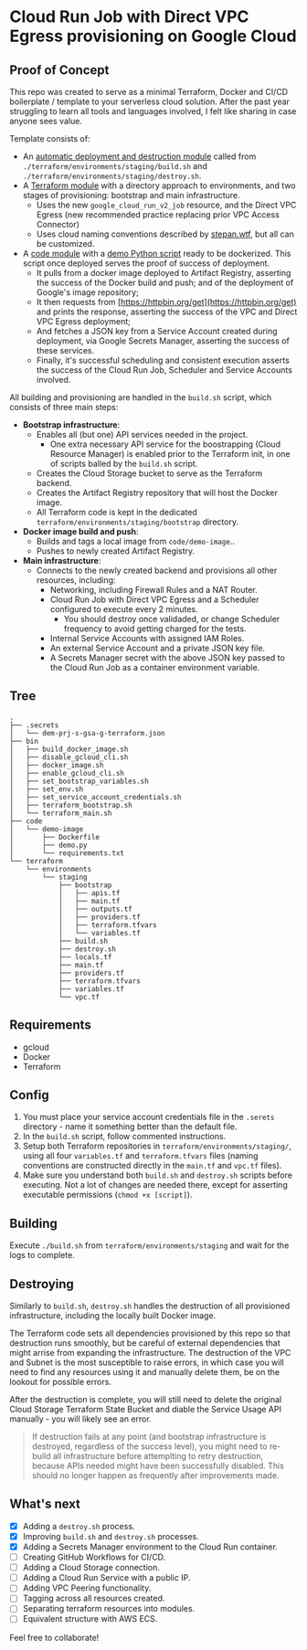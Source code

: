 # Cloud Run Job with Direct VPC Egress provisioning on Google Cloud

## Proof of Concept

This repo was created to serve as a minimal Terraform, Docker and CI/CD boilerplate / template to your serverless cloud solution. After the past year struggling to learn all tools and languages involved, I felt like sharing in case anyone sees value.

Template consists of:

- An [automatic deployment and destruction module](./bin) called from `./terraform/environments/staging/build.sh` and `./terraform/environments/staging/destroy.sh`.
- A [Terraform module](./terraform/) with a directory approach to environments, and two stages of provisioning: bootstrap and main infrastructure.
  - Uses the new `google_cloud_run_v2_job` resource, and the Direct VPC Egress (new recommended practice replacing prior VPC Access Connector)
  - Uses cloud naming conventions described by [stepan.wtf](https://stepan.wtf/cloud-naming-convention/#:~:text=The%20rule%20of%20thumb%20is,or%20within%20a%20given%20scope.), but all can be customized.
- A [code module](./code/) with a [demo Python script](./code/demo-image/) ready to be dockerized. This script once deployed serves the proof of success of deployment.
  - It pulls from a docker image deployed to Artifact Registry, asserting the success of the Docker build and push; and of the deployment of Google's image repository;
  - It then requests from [https://httpbin.org/get](https://httpbin.org/get) and prints the response, asserting the success of the VPC and Direct VPC Egress deployment;
  - And fetches a JSON key from a Service Account created during deployment, via Google Secrets Manager, asserting the success of these services.
  - Finally, it's successful scheduling and consistent execution asserts the success of the Cloud Run Job, Scheduler and Service Accounts involved.

All building and provisioning are handled in the `build.sh` script, which consists of three main steps:

- **Bootstrap infrastructure**:
  - Enables all (but one) API services needed in the project.
    - One extra necessary API service for the boostrapping (Cloud Resource Manager) is enabled prior to the Terraform init, in one of scripts balled by the `build.sh` script.
  - Creates the Cloud Storage bucket to serve as the Terraform backend.
  - Creates the Artifact Registry repository that will host the Docker image.
  - All Terraform code is kept in the dedicated `terraform/environments/staging/bootstrap` directory.
- **Docker image build and push**:
  - Builds and tags a local image from `code/demo-image`..
  - Pushes to newly created Artifact Registry.
- **Main infrastructure**:
  - Connects to the newly created backend and provisions all other resources, including:
    - Networking, including Firewall Rules and a NAT Router.
    - Cloud Run Job with Direct VPC Egress and a Scheduler configured to execute every 2 minutes.
      - You should destroy once validaded, or change Scheduler frequency to avoid getting charged for the tests.
    - Internal Service Accounts with assigned IAM Roles.
    - An external Service Account and a private JSON key file.
    - A Secrets Manager secret with the above JSON key passed to the Cloud Run Job as a container environment variable.

## Tree

``` @bash
.
├── .secrets
│   └── dem-prj-s-gsa-g-terraform.json
├── bin
│   ├── build_docker_image.sh
│   ├── disable_gcloud_cli.sh
│   ├── docker_image.sh
│   ├── enable_gcloud_cli.sh
│   ├── set_bootstrap_variables.sh
│   ├── set_env.sh
│   ├── set_service_account_credentials.sh
│   ├── terraform_bootstrap.sh
│   └── terraform_main.sh
├── code
│   └── demo-image
│       ├── Dockerfile
│       ├── demo.py
│       └── requirements.txt
└── terraform
    └── environments
        └── staging
            ├── bootstrap
            │   ├── apis.tf
            │   ├── main.tf
            │   ├── outputs.tf
            │   ├── providers.tf
            │   ├── terraform.tfvars
            │   └── variables.tf
            ├── build.sh
            ├── destroy.sh
            ├── locals.tf
            ├── main.tf
            ├── providers.tf
            ├── terraform.tfvars
            ├── variables.tf
            └── vpc.tf
```

## Requirements

- gcloud
- Docker
- Terraform

## Config

1. You must place your service account credentials file in the `.serets` directory - name it something better than the default file.
2. In the `build.sh` script, follow commented instructions.
3. Setup both Terraform repositories in `terraform/environments/staging/`, using all four `variables.tf` and `terraform.tfvars` files (naming conventions are constructed directly in the `main.tf` and `vpc.tf` files).
4. Make sure you understand both `build.sh` and `destroy.sh` scripts before executing. Not a lot of changes are needed there, except for asserting executable permissions (`chmod +x [script]`).

## Building

Execute `./build.sh` from `terraform/environments/staging` and wait for the logs to complete.

## Destroying

Similarly to `build.sh`, `destroy.sh` handles the destruction of all provisioned infrastructure, including the locally built Docker image.

The Terraform code sets all dependencies provisioned by this repo so that destruction runs smoothly, but be careful of external dependencies that might arrise from expanding the infrastructure. The destruction of the VPC and Subnet is the most susceptible to raise errors, in which case you will need to find any resources using it and manually delete them, be on the lookout for possible errors.

After the destruction is complete, you will still need to delete the original Cloud Storage Terraform State Bucket and diable the Service Usage API manually - you will likely see an error.

> If destruction fails at any point (and bootstrap infrastructure is destroyed, regardless of the success level), you might need to re-build all infrastructure before attemplting to retry destruction, because APIs needed might have been successfully disabled. This should no longer happen as frequently after improvements made.

## What's next

- [x] Adding a `destroy.sh` process.
- [x] Improving `build.sh` and `destroy.sh` processes.
- [x] Adding a Secrets Manager environment to the Cloud Run container.
- [ ] Creating GitHub Workflows for CI/CD.
- [ ] Adding a Cloud Storage connection.
- [ ] Adding a Cloud Run Service with a public IP.
- [ ] Adding VPC Peering functionality.
- [ ] Tagging across all resources created.
- [ ] Separating terraform resources into modules.
- [ ] Equivalent structure with AWS ECS.

Feel free to collaborate!
